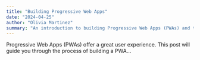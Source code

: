 ```yaml
---
title: "Building Progressive Web Apps"
date: "2024-04-25"
author: "Olivia Martinez"
summary: "An introduction to building Progressive Web Apps (PWAs) and their benefits."
---
```


Progressive Web Apps (PWAs) offer a great user experience. This post will guide you through the process of building a PWA...

